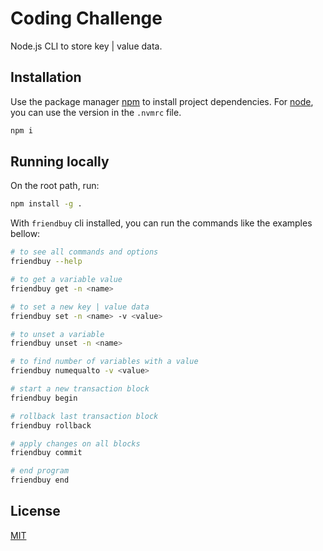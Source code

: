 # Coding Challenge

Node.js CLI to store key | value data.

## Installation

Use the package manager [npm](https://www.npmjs.com/) to install project dependencies. For [node](https://nodejs.org/en/), you can use the version in the `.nvmrc` file.

```bash
npm i
```

## Running locally

On the root path, run:

```bash
npm install -g .
```

With `friendbuy` cli installed, you can run the commands like the examples bellow:

```bash
# to see all commands and options
friendbuy --help

# to get a variable value
friendbuy get -n <name>

# to set a new key | value data
friendbuy set -n <name> -v <value>

# to unset a variable
friendbuy unset -n <name>

# to find number of variables with a value
friendbuy numequalto -v <value>

# start a new transaction block
friendbuy begin

# rollback last transaction block
friendbuy rollback

# apply changes on all blocks
friendbuy commit

# end program
friendbuy end
```

## License

[MIT](https://choosealicense.com/licenses/mit/)
